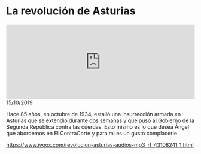 # La revolución de Asturias
<iframe id='audio_88903085' frameborder='0' allowfullscreen='' scrolling='no' height='200' style='width:100%;' src='https://www.ivoox.com/player_ej_43108241_6_1.html' loading='lazy'></iframe>15/10/2019

Hace 85 años, en octubre de 1934, estalló una insurrección armada en Asturias que se extendió durante dos semanas y que puso al Gobierno de la Segunda República contra las cuerdas. Esto mismo es lo que desea Ángel que abordemos en El ContraCorte y para mi es un gusto complacerle. 

 

https://www.ivoox.com/revolucion-asturias-audios-mp3_rf_43108241_1.html
